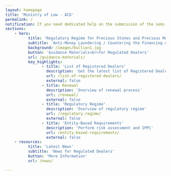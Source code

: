 ```yaml
---
layout: homepage
title: 'Ministry of Law - ACD'
permalink: /
notification: If you need dedicated help on the submission of the semi-annual return during Phase 2 (Heightened Alert), there is no need to visit the MinLaw Services Centre. Please call the MinLaw hotline 1800 2255 529 from Monday to Friday, 8.30am to 5.00pm, or write in via the <a href="https://eservices.mlaw.gov.sg/enquiry/" target="_blank">online enquiry form</a> and we will have someone follow up with you.
sections:
    - hero:
          title: 'Regulatory Regime for Precious Stones and Precious Metals Dealers'
          subtitle: 'Anti-Money Laundering / Countering the Financing of Terrorism Division (ACD)'
          background: /images/bullion1.jpg
          button: 'Guidance Materials<br>for Regulated Dealers'
          url: /guidance-materials/
          key_highlights:
                - title: 'List of Registered Dealers'
                  description: 'Get the latest list of Registered Dealers in Singapore'
                  url: /list-of-registered-dealers/
                  external: false
                - title: Renewal
                  description: 'Overview of renewal process'
                  url: /renewal/
                  external: false
                - title: 'Regulatory Regime'
                  description: 'Overview of regulatory regime'
                  url: /regulatory-regime/
                  external: false
                - title: 'Entity-Based Requirements'
                  description: 'Perform risk assessment and IPPC'
                  url: /entity-based-requirements/
                  external: false
    - resources:
          title: 'Latest News'
          subtitle: 'News for Regulated Dealers'
          button: 'More Information'
          url: /news/

---
```



